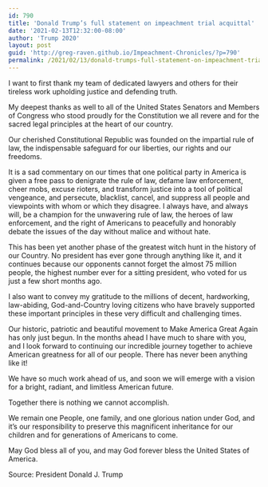 ```yaml
---
id: 790
title: 'Donald Trump’s full statement on impeachment trial acquittal'
date: '2021-02-13T12:32:00-08:00'
author: 'Trump 2020'
layout: post
guid: 'http://greg-raven.github.io/Impeachment-Chronicles/?p=790'
permalink: /2021/02/13/donald-trumps-full-statement-on-impeachment-trial-acquittal/
---
```


I want to first thank my team of dedicated lawyers and others for their tireless work upholding justice and defending truth.

My deepest thanks as well to all of the United States Senators and Members of Congress who stood proudly for the Constitution we all revere and for the sacred legal principles at the heart of our country.

Our cherished Constitutional Republic was founded on the impartial rule of law, the indispensable safeguard for our liberties, our rights and our freedoms.

It is a sad commentary on our times that one political party in America is given a free pass to denigrate the rule of law, defame law enforcement, cheer mobs, excuse rioters, and transform justice into a tool of political vengeance, and persecute, blacklist, cancel, and suppress all people and viewpoints with whom or which they disagree. I always have, and always will, be a champion for the unwavering rule of law, the heroes of law enforcement, and the right of Americans to peacefully and honorably debate the issues of the day without malice and without hate.

This has been yet another phase of the greatest witch hunt in the history of our Country. No president has ever gone through anything like it, and it continues because our opponents cannot forget the almost 75 million people, the highest number ever for a sitting president, who voted for us just a few short months ago.

I also want to convey my gratitude to the millions of decent, hardworking, law-abiding, God-and-Country loving citizens who have bravely supported these important principles in these very difficult and challenging times.

Our historic, patriotic and beautiful movement to Make America Great Again has only just begun. In the months ahead I have much to share with you, and I look forward to continuing our incredible journey together to achieve American greatness for all of our people. There has never been anything like it!

We have so much work ahead of us, and soon we will emerge with a vision for a bright, radiant, and limitless American future.

Together there is nothing we cannot accomplish.

We remain one People, one family, and one glorious nation under God, and it’s our responsibility to preserve this magnificent inheritance for our children and for generations of Americans to come.

May God bless all of you, and may God forever bless the United States of America.

Source: President Donald J. Trump